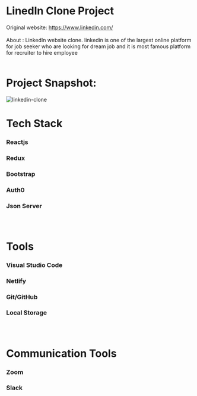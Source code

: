 # LinedIn Clone Project

Original website: https://www.linkedin.com/ <br/><br/>
About : LinkedIn website clone. linkedin is one of the largest online platform for job seeker who are looking for dream job and it is most famous platform for recruiter to hire employee
<br/> <br/>

# Project Snapshot:

![linkedin-clone](https://thelinkedinman.com/wp-content/uploads/2021/10/Dark-mode-2.jpg)
<!-- <img src='https://thelinkedinman.com/wp-content/uploads/2021/10/Dark-mode-2.jpg' alt='linkedIn clone' /> -->


# Tech Stack

<h3>Reactjs<h3/>
<h3>Redux<h3/>
<h3>Bootstrap<h3/>
<h3>Auth0<h3/>
<h3>Json Server<h3/>
<br/>

# Tools

<h3>Visual Studio Code <h3/>
<h3>Netlify<h3/>
<h3>Git/GitHub<h3/>
<h3>Local Storage<h3/>


<br/>

# Communication Tools

<h3>Zoom<h3/>
<h3>Slack<h3/>
<br/>
